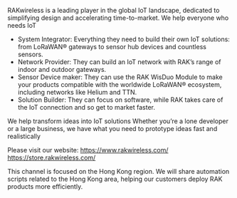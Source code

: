 RAKwireless is a leading player in the global IoT landscape, dedicated to simplifying design and accelerating time-to-market. 
We help everyone who needs IoT
- System Integrator: Everything they need to build their own IoT solutions: from LoRaWAN® gateways to sensor hub devices and countless sensors.
- Network Provider: They can build an IoT network with RAK’s range of indoor and outdoor gateways.
- Sensor Device maker: They can use the RAK WisDuo Module to make your products compatible with the worldwide LoRaWAN® ecosystem, including networks like Helium and TTN.
- Solution Builder: They can focus on software, while RAK takes care of the IoT connection and so get to market faster.

We help transform ideas into IoT solutions
Whether you’re a lone developer or a large business, we have what you need to prototype ideas fast and realistically

Please visit our website: 
https://www.rakwireless.com/
https://store.rakwireless.com/

This channel is focused on the Hong Kong region. We will share automation scripts related to the Hong Kong area, helping our customers deploy RAK products more efficiently. 

<!---

For detail, please visit our website

- 👋 Hi, I’m @RAKwireless-HK
- 👀 I’m interested in ...
- 🌱 I’m currently learning ...
- 💞️ I’m looking to collaborate on ...
- 📫 How to reach me ...
- 😄 Pronouns: ...
- ⚡ Fun fact: ...

<!---
RAKwireless-HK/RAKwireless-HK is a ✨ special ✨ repository because its `README.md` (this file) appears on your GitHub profile.
You can click the Preview link to take a look at your changes.
--->
